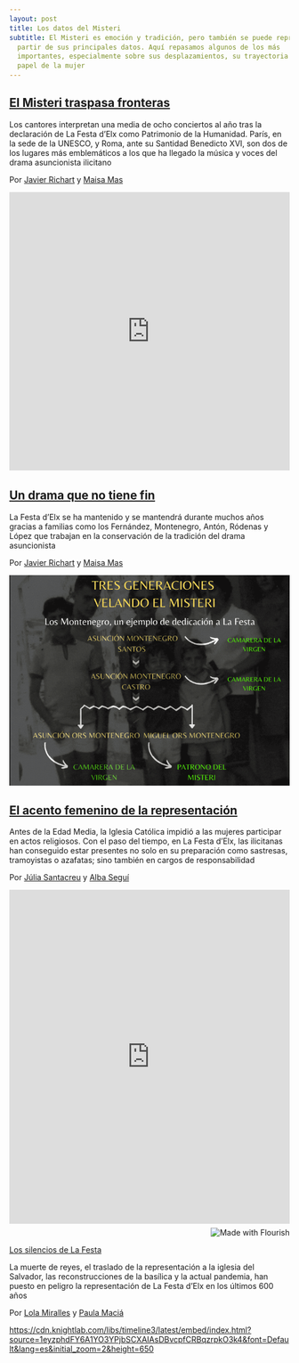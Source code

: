 ```yaml
---
layout: post
title: Los datos del Misteri
subtitle: El Misteri es emoción y tradición, pero también se puede representar a
  partir de sus principales datos. Aquí repasamos algunos de los más
  importantes, especialmente sobre sus desplazamientos, su trayectoria y el
  papel de la mujer
---
```

## [El Misteri traspasa fronteras](https://localdatalab.umh.es/el-misteri-traspasa-fronteras/)

Los cantores interpretan una media de ocho conciertos al año tras la declaración de La Festa d’Elx como Patrimonio de la Humanidad. París, en la sede de la UNESCO, y Roma, ante su Santidad Benedicto XVI, son dos de los lugares más emblemáticos a los que ha llegado la música y voces del drama asuncionista ilicitano

Por [Javier Richart](https://twitter.com/javiiii_11) y [Maisa Mas](https://www.instagram.com/maisamas_/)

<iframe title="\\[ Insert title here ]" aria-label="Locator maps" id="datawrapper-chart-mqkPG" src="https://datawrapper.dwcdn.net/SGniO/" scrolling="no" frameborder="0" style="width: 0; min-width: 100% !important; border: none;" height="500"></iframe><script type="text/javascript">!function(){"use strict";window.addEventListener("message",(function(e){if(void 0!==e.data["datawrapper-height"]){var t=document.querySelectorAll("iframe");for(var a in e.data["datawrapper-height"])for(var r=0;r<t.length;r++){if(t[r].contentWindow===e.source)t[r].style.height=e.data["datawrapper-height"][a]+"px"}}}))}();</script>

## [Un drama que no tiene fin](https://localdatalab.umh.es/el-misteri-que-no-tiene-fin/)

La Festa d’Elx se ha mantenido y se mantendrá durante muchos años gracias a familias como los Fernández, Montenegro, Antón, Ródenas y López que trabajan en la conservación de la tradición del drama asuncionista

Por [Javier Richart](https://twitter.com/javiiii_11) y [Maisa Mas](https://twitter.com/Maisamas_)

![](/images/shots/imagen-11.gif)

## [El acento femenino de la representación](https://localdatalab.umh.es/el-acento-femenino-del-misteri/)

Antes de la Edad Media, la Iglesia Católica impidió a las mujeres participar en actos religiosos. Con el paso del tiempo, en La Festa d’Elx, las ilicitanas han conseguido estar presentes no solo en su preparación como sastresas, tramoyistas o azafatas; sino también en cargos de responsabilidad

Por [Júlia Santacreu](https://www.instagram.com/juls_sm/) y [Alba Seguí](https://www.instagram.com/albiwi03/)

<iframe src='https://flo.uri.sh/visualisation/7834018/embed' title='Interactive or visual content' class='flourish-embed-iframe' frameborder='0' scrolling='no' style='width:100%;height:600px;' sandbox='allow-same-origin allow-forms allow-scripts allow-downloads allow-popups allow-popups-to-escape-sandbox allow-top-navigation-by-user-activation'></iframe><div style='width:100%!;margin-top:4px!important;text-align:right!important;'><a class='flourish-credit' href='https://public.flourish.studio/visualisation/7834018/?utm_source=embed&utm_campaign=visualisation/7834018' target='_top' style='text-decoration:none!important'><img alt='Made with Flourish' src='https://public.flourish.studio/resources/made_with_flourish.svg' style='width:105px!important;height:16px!important;border:none!important;margin:0!important;'> </a></div>

[Los silencios de La Festa](https://localdatalab.umh.es/los-silencios-del-misteri/)

La muerte de reyes, el traslado de la representación a la iglesia del Salvador, las reconstrucciones de la basílica y la actual pandemia, han puesto en peligro la representación de La Festa d’Elx en los últimos 600 años

Por [Lola Miralles](https://www.instagram.com/lolamirallesv/) y [Paula Maciá](https://www.instagram.com/paulamaciad/)

<https://cdn.knightlab.com/libs/timeline3/latest/embed/index.html?source=1eyzphdFY6A1YO3YPjbSCXAIAsDBvcpfCRBqzrpkO3k4&font=Default&lang=es&initial_zoom=2&height=650>